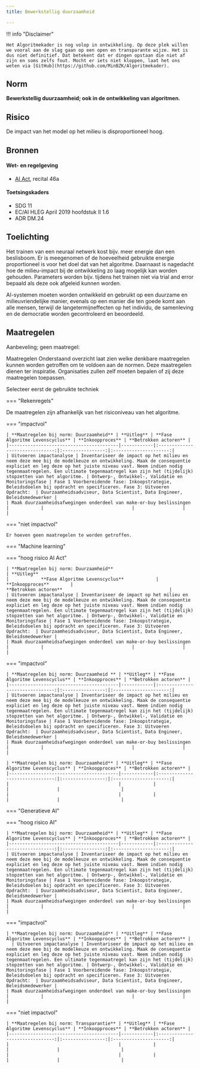 ```yaml
---
title: Bewerkstellig duurzaamheid

---
```


!!! info "Disclaimer"

    Het Algoritmekader is nog volop in ontwikkeling. Op deze plek willen we vooral aan de slag gaan op een open en transparante wijze. Het is dus niet definitief. Dat betekent dat er dingen opstaan die niet af zijn en soms zelfs fout. Mocht er iets niet kloppen, laat het ons weten via [GitHub](https://github.com/MinBZK/Algoritmekader).


## Norm
**Bewerkstellig duurzaamheid; ook in de ontwikkeling van algoritmen.**

## Risico
De impact van het model op het milieu is disproportioneel hoog.

## Bronnen

#### Wet- en regelgeving
- [AI Act](https://artificialintelligenceact.eu/wp-content/uploads/2023/08/AI-Mandates-20-June-2023.pdf), recital 46a

#### Toetsingskaders
- SDG 11
- EC/AI HLEG April 2019 hoofdstuk II 1.6
- ADR DM.24

## Toelichting
Het trainen van een neuraal netwerk kost bijv. meer energie dan een beslisboom. Er is meegenomen of de hoeveelheid gebruikte energie proportioneel is voor het doel dat van het algoritme. Daarnaast is nagedacht hoe de milieu-impact bij de ontwikkeling zo laag mogelijk kan worden gehouden. Parameters worden bijv. tijdens het trainen niet via trial and error bepaald als deze ook afgeleid kunnen worden.

AI-systemen moeten worden ontwikkeld en gebruikt op een duurzame en milieuvriendelijke manier, evenals op een manier die ten goede komt aan alle mensen, terwijl de langetermijneffecten op het individu, de samenleving en de democratie worden gecontroleerd en beoordeeld.

## Maatregelen
Aanbeveling; geen maatregel:


Maatregelen
Onderstaand overzicht laat zien welke denkbare maatregelen kunnen worden getroffen om te voldoen aan de normen. Deze maatregelen dienen ter inspiratie. Organisaties zullen zelf moeten bepalen of zij deze maatregelen toepassen.

Selecteer eerst de gebruikte techniek

=== "Rekenregels"

De maatregelen zijn afhankelijk van het risiconiveau van het algoritme. 

=== "impactvol"

    | **Maatregelen bij norm: Duurzaamheid** | **Uitleg** | **Fase Algoritme Levenscyclus** | **Inkoopproces** | **Betrokken actoren** |
    |-----------------------------------------|------------|:-------------------------------:|:----------------:|:---------------------:|
    | Uitvoeren impactanalyse | Inventariseer de impact op het milieu en neem deze mee bij de modelkeuze en ontwikkeling. Maak de consequentie expliciet en leg deze op het juiste niveau vast. Neem indien nodig tegenmaatregelen. Een ultimate tegenmaatregel kan zijn het (tijdelijk) stopzetten van het algoritme. | Ontwerp-, Ontwikkel-, Validatie en Monitoringsfase | Fase 1 Voorbereidende fase: Inkoopstrategie, Beleidsdoelen bij opdracht en specificeren. Fase 3: Uitvoeren Opdracht:  | Duurzaamheidsadviseur, Data Scientist, Data Engineer, Beleidsmedewerker |
    | Maak duurzaamheidsafwegingen onderdeel van make-or-buy beslissingen |            |                                 |                  |                       |

=== "niet impactvol"

    Er hoeven geen maatregelen te worden getroffen. 
    
=== "Machine learning"

=== "hoog risico AI Act"
    
    | **Maatregelen bij norm: Duurzaamheid**                                                                                                          | **Uitleg**                                                                                                                             |            **Fase Algoritme Levenscyclus**            |        **Inkoopproces**        |                                       **Betrokken actoren**                                        |
    | Uitvoeren impactanalyse | Inventariseer de impact op het milieu en neem deze mee bij de modelkeuze en ontwikkeling. Maak de consequentie expliciet en leg deze op het juiste niveau vast. Neem indien nodig tegenmaatregelen. Een ultimate tegenmaatregel kan zijn het (tijdelijk) stopzetten van het algoritme. | Ontwerp-, Ontwikkel-, Validatie en Monitoringsfase | Fase 1 Voorbereidende fase: Inkoopstrategie, Beleidsdoelen bij opdracht en specificeren. Fase 3: Uitvoeren Opdracht:  | Duurzaamheidsadviseur, Data Scientist, Data Engineer, Beleidsmedewerker |
    | Maak duurzaamheidsafwegingen onderdeel van make-or-buy beslissingen |            |                                 |                  |                       |
    
=== "impactvol"

    | **Maatregelen bij norm: Duurzaamheid ** | **Uitleg** | **Fase Algoritme Levenscyclus** | **Inkoopproces** | **Betrokken actoren** |
    |-----------------------------------------|------------|:-------------------------------:|:----------------:|:---------------------:|
    | Uitvoeren impactanalyse | Inventariseer de impact op het milieu en neem deze mee bij de modelkeuze en ontwikkeling. Maak de consequentie expliciet en leg deze op het juiste niveau vast. Neem indien nodig tegenmaatregelen. Een ultimate tegenmaatregel kan zijn het (tijdelijk) stopzetten van het algoritme. | Ontwerp-, Ontwikkel-, Validatie en Monitoringsfase | Fase 1 Voorbereidende fase: Inkoopstrategie, Beleidsdoelen bij opdracht en specificeren. Fase 3: Uitvoeren Opdracht:  | Duurzaamheidsadviseur, Data Scientist, Data Engineer, Beleidsmedewerker |
    | Maak duurzaamheidsafwegingen onderdeel van make-or-buy beslissingen |            |                                 |                  |                       |
    
    | **Maatregelen bij norm: Duurzaamheid** | **Uitleg** | **Fase Algoritme Levenscyclus** | **Inkoopproces** | **Betrokken actoren** |
    |-----------------------------------------|------------|:-------------------------------:|:----------------:|:---------------------:|
    |                                         |            |                                 |                  |                       |
    |                                         |            |                                 |                  |                       |

=== "Generatieve AI"

=== "hoog risico AI"

    | **Maatregelen bij norm: Duurzaamheid** | **Uitleg** | **Fase Algoritme Levenscyclus** | **Inkoopproces** | **Betrokken actoren** |
    |-----------------------------------------|------------|:-------------------------------:|:----------------:|:---------------------:|
    | Uitvoeren impactanalyse | Inventariseer de impact op het milieu en neem deze mee bij de modelkeuze en ontwikkeling. Maak de consequentie expliciet en leg deze op het juiste niveau vast. Neem indien nodig tegenmaatregelen. Een ultimate tegenmaatregel kan zijn het (tijdelijk) stopzetten van het algoritme. | Ontwerp-, Ontwikkel-, Validatie en Monitoringsfase | Fase 1 Voorbereidende fase: Inkoopstrategie, Beleidsdoelen bij opdracht en specificeren. Fase 3: Uitvoeren Opdracht:  | Duurzaamheidsadviseur, Data Scientist, Data Engineer, Beleidsmedewerker |
    | Maak duurzaamheidsafwegingen onderdeel van make-or-buy beslissingen |            |                                 |                  |                       |

=== "impactvol"

    | **Maatregelen bij norm: Duurzaamheid** | **Uitleg** | **Fase Algoritme Levenscyclus** | **Inkoopproces** | **Betrokken actoren** |
      | Uitvoeren impactanalyse | Inventariseer de impact op het milieu en neem deze mee bij de modelkeuze en ontwikkeling. Maak de consequentie expliciet en leg deze op het juiste niveau vast. Neem indien nodig tegenmaatregelen. Een ultimate tegenmaatregel kan zijn het (tijdelijk) stopzetten van het algoritme. | Ontwerp-, Ontwikkel-, Validatie en Monitoringsfase | Fase 1 Voorbereidende fase: Inkoopstrategie, Beleidsdoelen bij opdracht en specificeren. Fase 3: Uitvoeren Opdracht:  | Duurzaamheidsadviseur, Data Scientist, Data Engineer, Beleidsmedewerker |
    | Maak duurzaamheidsafwegingen onderdeel van make-or-buy beslissingen |            |                                 |                  |                       |

=== "niet impactvol"

    | **Maatregelen bij norm: Transparantie** | **Uitleg** | **Fase Algoritme Levenscyclus** | **Inkoopproces** | **Betrokken actoren** |
    |-----------------------------------------|------------|:-------------------------------:|:----------------:|:---------------------:|
    |                                         |            |                                 |                  |                       |
    |                                         |            |                                 |                  |                       |







